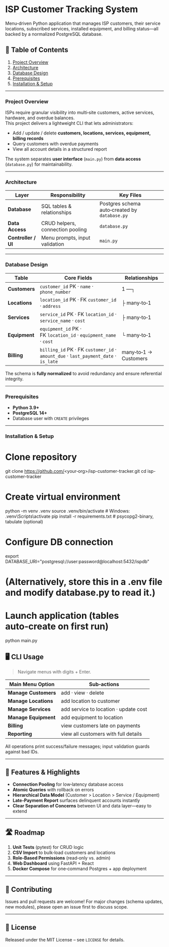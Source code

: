 # ISP Customer Tracking System

Menu‑driven Python application that manages ISP customers, their service locations, subscribed services, installed equipment, and billing status—all backed by a normalized PostgreSQL database.

## 📒 Table of Contents
1. [Project Overview](#project-overview)  
2. [Architecture](#architecture)  
3. [Database Design](#database-design)  
4. [Prerequisites](#prerequisites)  
5. [Installation & Setup](#installation--setup)  

---

### Project Overview
ISPs require granular visibility into multi‑site customers, active services, hardware, and overdue balances.  
This project delivers a lightweight CLI that lets administrators:

* Add / update / delete **customers, locations, services, equipment, billing records**  
* Query customers with overdue payments  
* View all account details in a structured report  

The system separates **user interface** (`main.py`) from **data access** (`database.py`) for maintainability.

---

### Architecture
| Layer | Responsibility | Key Files |
|-------|----------------|-----------|
| **Database** | SQL tables & relationships | Postgres schema auto‑created by `database.py` |
| **Data Access** | CRUD helpers, connection pooling | `database.py` |
| **Controller / UI** | Menu prompts, input validation | `main.py` |

---

### Database Design
| Table | Core Fields | Relationships |
|-------|-------------|---------------|
| **Customers** | `customer_id` PK · `name` · `phone_number` | 1 —┐ |
| **Locations** | `location_id` PK · FK `customer_id` · `address` | ├ many‑to‑1 |
| **Services** | `service_id` PK · FK `location_id` · `service_name` · `cost` | ├ many‑to‑1 |
| **Equipment** | `equipment_id` PK · FK `location_id` · `equipment_name` · `cost` | └ many‑to‑1 |
| **Billing** | `billing_id` PK · FK `customer_id` · `amount_due` · `last_payment_date` · `is_late` | many‑to‑1 → Customers |

The schema is **fully normalized** to avoid redundancy and ensure referential integrity.

---

### Prerequisites
* **Python 3.9+**  
* **PostgreSQL 14+**  
* Database user with `CREATE` privileges  

---

### Installation & Setup

# Clone repository
git clone https://github.com/<your‑org>/isp-customer-tracker.git
cd isp-customer-tracker

# Create virtual environment
python -m venv .venv
source .venv/bin/activate      # Windows: .venv\Scripts\activate
pip install -r requirements.txt   # psycopg2-binary, tabulate (optional)

# Configure DB connection
export DATABASE_URI="postgresql://user:password@localhost:5432/ispdb"
# (Alternatively, store this in a .env file and modify database.py to read it.)

# Launch application (tables auto‑create on first run)
python main.py

## 🖥️ CLI Usage
> Navigate menus with digits + Enter.

| Main Menu Option | Sub‑actions |
|------------------|-------------|
| **Manage Customers** | add · view · delete |
| **Manage Locations** | add location to customer |
| **Manage Services** | add service to location · update cost |
| **Manage Equipment** | add equipment to location |
| **Billing** | view customers late on payments |
| **Reporting** | view all customers with full details |

All operations print success/failure messages; input validation guards against bad IDs.

---

## 🌟 Features & Highlights
* **Connection Pooling** for low‑latency database access  
* **Atomic Queries** with rollback on errors  
* **Hierarchical Data Model** (Customer > Location > Service / Equipment)  
* **Late‑Payment Report** surfaces delinquent accounts instantly  
* **Clear Separation of Concerns** between UI and data layer—easy to extend  

---

## 🛣️ Roadmap
1. **Unit Tests** (pytest) for CRUD logic  
2. **CSV Import** to bulk‑load customers and locations  
3. **Role‑Based Permissions** (read‑only vs. admin)  
4. **Web Dashboard** using FastAPI + React  
5. **Docker Compose** for one‑command Postgres + app deployment  

---

## 🤝 Contributing
Issues and pull requests are welcome! For major changes (schema updates, new modules), please open an issue first to discuss scope.

---

## 📜 License
Released under the MIT License – see `LICENSE` for details.
